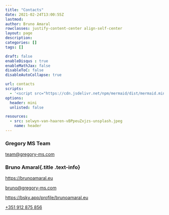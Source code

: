 ```yaml
---
title: "Contacts"
date: 2021-02-24T13:00:55Z
lastmod: 
author: Bruno Amaral
rowclasses: justify-content-center align-self-center
layout: page
description: 
categories: []
tags: []

draft: false
enableDisqus : true
enableMathJax: false
disableToC: false
disableAutoCollapse: true

url: contacts
scripts:
  - '<script src="https://cdn.jsdelivr.net/npm/mermaid/dist/mermaid.min.js"></script>'
options:
  header: mini
  unlisted: false

resources:
  - src: selwyn-van-haaren-vBPpeuZxjzs-unsplash.jpeg
    name: header
---
```



<div class="col-8 mx-auto">


### Gregory MS Team

<a href="mailto:team@gregory-ms.com" data-umami-event="click--email-gregory-contacts-page" class="">team@gregory-ms.com</a>

### Bruno Amaral{.title .text-info}

<https://brunoamaral.eu>

<a href="mailto:bruno@gregory-ms.com" data-umami-event="click--email-bruno-contacts-page">bruno@gregory-ms.com</a>


https://bsky.app/profile/brunoamaral.eu     

[+351 912 875 856](tel:+351912875856)


</div>